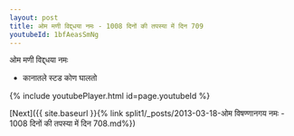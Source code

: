 ```yaml
---
layout: post
title: ओम मणी विद्द्धया नमः - 1008 दिनों की तपस्या में दिन 709
youtubeId: 1bfAeasSmNg
---
```

 
 
 ओम मणी विद्द्धया नमः  
 
 -  कानातले स्टड कोण घालतो 
 
  
 
  
 
 
 
 
 
 


{% include youtubePlayer.html id=page.youtubeId %}
 
[Next]({{ site.baseurl }}{% link  split1/_posts/2013-03-18-ओम विषण्णानगय नमः - 1008 दिनों की तपस्या में दिन 708.md%})
 
